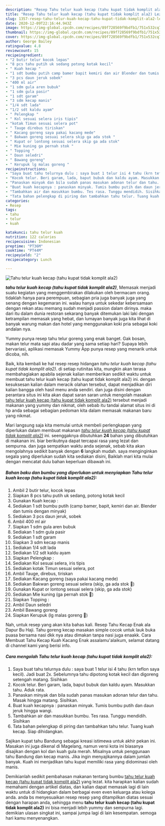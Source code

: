 ```yaml
---
description: "Resep Tahu telur kuah kecap (tahu kupat tidak komplit ala2) Lezat"
title: "Resep Tahu telur kuah kecap (tahu kupat tidak komplit ala2) Lezat"
slug: 1357-resep-tahu-telur-kuah-kecap-tahu-kupat-tidak-komplit-ala2-lezat
date: 2020-12-09T22:16:44.943Z
image: https://img-global.cpcdn.com/recipes/89f728569f9bdfb1/751x532cq70/tahu-telur-kuah-kecap-tahu-kupat-tidak-komplit-ala2-foto-resep-utama.jpg
thumbnail: https://img-global.cpcdn.com/recipes/89f728569f9bdfb1/751x532cq70/tahu-telur-kuah-kecap-tahu-kupat-tidak-komplit-ala2-foto-resep-utama.jpg
cover: https://img-global.cpcdn.com/recipes/89f728569f9bdfb1/751x532cq70/tahu-telur-kuah-kecap-tahu-kupat-tidak-komplit-ala2-foto-resep-utama.jpg
author: George Bailey
ratingvalue: 4.8
reviewcount: 15
recipeingredient:
- "2 butir telur kocok lepas"
- "8 pcs tahu putih uk sedang potong kotak kecil"
- " Kuah kecap "
- "1 sdt bumbu putih camp bamer bapit kemiri dan air Blender dan tumis dengan minyak"
- "3 pcs daun jeruk sobek"
- "400 ml air"
- "1 sdm gula aren bubuk"
- "1 sdm gula pasir"
- "1 sdt garam"
- "3 sdm kecap manis"
- "1/4 sdt lada"
- "1/2 sdt kaldu ayam"
- " Pelengkap "
- " Kol sesuai selera iris tipis"
- "kotak Timun sesuai selera pot"
- " Tauge direbus tiriskan"
- " Kacang goreng saya pakai kacang mede"
- " Bakwan goreng sesuai selera skip ga ada stok "
- " Kupat or lontong sesuai selera skip ga ada stok"
- " Mie kuning ga pernah stok "
- " Topping "
- " Daun seledri"
- " Bawang goreng"
- " Kerupuk lg malas goreng "
recipeinstructions:
- "Saya buat tahu telurnya dulu : saya buat 1 telur isi 4 tahu (krn teflon saya kecil). Jadi buat 2x. Sebelumnya tahu dipotong kotak kecil dan digoreng setengah matang. Sisihkan"
- "Kocok telur. Beri garam, lada, baput bubuk dan kaldu ayam. Masukkan tahu. Aduk rata."
- "Panaskan minyak dan bila sudah panas masukan adonan telur dan tahu. Masak hingga matang. Sisihkan."
- "Buat kuah kecapnya : panaskan minyak. Tumis bumbu putih dan daun jeruk hingga wangi."
- "Tambahkan air dan masukkan bumbu. Tes rasa. Tunggu mendidih. Sisihkan"
- "Tata bahan pelengkap di piring dan tambahkan tahu telur. Tuang kuah kecap. Siap dihidangkan."
categories:
- Resep
tags:
- tahu
- telur
- kuah

katakunci: tahu telur kuah 
nutrition: 122 calories
recipecuisine: Indonesian
preptime: "PT36M"
cooktime: "PT44M"
recipeyield: "2"
recipecategory: Lunch

---
```



![Tahu telur kuah kecap (tahu kupat tidak komplit ala2)](https://img-global.cpcdn.com/recipes/89f728569f9bdfb1/751x532cq70/tahu-telur-kuah-kecap-tahu-kupat-tidak-komplit-ala2-foto-resep-utama.jpg)

<b><i>tahu telur kuah kecap (tahu kupat tidak komplit ala2)</i></b>, Memasak menjadi suatu kegiatan yang menggembirakan dilakukan oleh bermacam orang. tidaklah hanya para perempuan, sebagian pria juga banyak juga yang senang dengan kegemaran ini. walau hanya untuk sekedar kebersamaan dengan rekan atau memang sudah menjadi passion dalam dirinya. maka dari itu dalam dunia restoran sekarang banyak ditemukan laki laki dengan ketrampilan memasak yang hebat, dan lumayan banyak juga kita lihat di banyak warung makan dan hotel yang menggunakan koki pria sebagai koki andalan nya.

Yummy punya resep tahu telur goreng yang enak banget. Gak bosan, makan telur mata sapi atau dadar yang sama setiap hari? Supaya lebih bervariasi, aplikasi memasak Yummy App punya resep yang menarik untuk dicoba, nih.

Baik, kita kembali ke hal resep resep hidangan <i>tahu telur kuah kecap (tahu kupat tidak komplit ala2)</i>. di setiap rutinitas kita, mungkin akan terasa membahagiakan apabila sejenak kalian memberikan sedikit waktu untuk membuat tahu telur kuah kecap (tahu kupat tidak komplit ala2) ini. dengan kesuksesan kalian dalam meracik olahan tersebut, dapat menjadikan diri kalian bangga oleh hasil menu anda sendiri. dan juga disini dengan perantara situs ini kita akan dapat saran saran untuk mengolah masakan <u>tahu telur kuah kecap (tahu kupat tidak komplit ala2)</u> tersebut menjadi makanan yang yummy dan nikmat, oleh sebab itu tandai alamat situs ini di hp anda sebagai sebagian pedoman kita dalam memasak makanan baru yang nikmat.


Mari langsung saja kita memulai untuk membeli perlengkapan yang diperlukan dalam membuat makanan <u><i>tahu telur kuah kecap (tahu kupat tidak komplit ala2)</i></u> ini. seenggaknya dibutuhkan <b>24</b> bahan yang dibutuhkan di makanan ini. biar berikutnya dapat tercapai rasa yang lezat dan sempurna. dan juga sempatkan waktu anda sejenak, sebab kita akan mengolahnya sedikit banyak dengan <b>6</b> langkah mudah. saya menginginkan segala yang diperlukan sudah kita sediakan disini, Baiklah mari kita mulai dengan mencatat dulu bahan keperluan dibawah ini.

<!--inarticleads1-->

##### Bahan baku dan bumbu yang diperlukan untuk menyiapkan Tahu telur kuah kecap (tahu kupat tidak komplit ala2):

1. Ambil 2 butir telur, kocok lepas
1. Siapkan 8 pcs tahu putih uk sedang, potong kotak kecil
1. Gunakan  Kuah kecap :
1. Sediakan 1 sdt bumbu putih (camp bamer, bapit, kemiri dan air. Blender dan tumis dengan minyak)
1. Sediakan 3 pcs daun jeruk, sobek
1. Ambil 400 ml air
1. Siapkan 1 sdm gula aren bubuk
1. Sediakan 1 sdm gula pasir
1. Sediakan 1 sdt garam
1. Siapkan 3 sdm kecap manis
1. Sediakan 1/4 sdt lada
1. Sediakan 1/2 sdt kaldu ayam
1. Siapkan  Pelengkap :
1. Sediakan  Kol sesuai selera, iris tipis
1. Sediakan kotak Timun sesuai selera, pot
1. Ambil  Tauge, direbus, tiriskan
1. Sediakan  Kacang goreng (saya pakai kacang mede)
1. Sediakan  Bakwan goreng sesuai selera (skip, ga ada stok 🙈)
1. Gunakan  Kupat or lontong sesuai selera (skip, ga ada stok)
1. Sediakan  Mie kuning (ga pernah stok 🙈)
1. Siapkan  Topping :
1. Ambil  Daun seledri
1. Ambil  Bawang goreng
1. Siapkan  Kerupuk (lg malas goreng 🤭)


Nah, untuk resep yang akan kita bahas kali. Resep Tahu Kecap Enak ala Dapur Bu Haji. Tahu goreng kecap masakan simple cocok untuk lauk buka puasa bersama nasi dkk nya atau dimakan tanpa nasi juga enaakk. Cara Membuat Tahu Kecap Kuah Kacang Enak assalamu&#39;alaikum, selamat datang di channel kami yang berisi info. 

<!--inarticleads2-->

##### Cara mengolah Tahu telur kuah kecap (tahu kupat tidak komplit ala2):

1. Saya buat tahu telurnya dulu : saya buat 1 telur isi 4 tahu (krn teflon saya kecil). Jadi buat 2x. Sebelumnya tahu dipotong kotak kecil dan digoreng setengah matang. Sisihkan
1. Kocok telur. Beri garam, lada, baput bubuk dan kaldu ayam. Masukkan tahu. Aduk rata.
1. Panaskan minyak dan bila sudah panas masukan adonan telur dan tahu. Masak hingga matang. Sisihkan.
1. Buat kuah kecapnya : panaskan minyak. Tumis bumbu putih dan daun jeruk hingga wangi.
1. Tambahkan air dan masukkan bumbu. Tes rasa. Tunggu mendidih. Sisihkan
1. Tata bahan pelengkap di piring dan tambahkan tahu telur. Tuang kuah kecap. Siap dihidangkan.


Sajikan kupat tahu Bandung sebagai kreasi istimewa untuk akhir pekan ini. Masakan ini juga dikenal di Magelang, namun versi kota ini biasanya disajikan dengan kol dan kuah gula merah. Misalnya untuk penggunaan tahu Bandung dan kecap manis. Jika ingin menyajikannya dalam jumlah banyak. Kuah ini menjadikan tahu kupat memiliki rasa yang didominasi oleh manis. 

Demikianlah sedikit pembahasan makanan tentang bumbu <u>tahu telur kuah kecap (tahu kupat tidak komplit ala2)</u> yang lezat. kita harapkan kalian sudah memahami dengan artikel diatas, dan kalian dapat memasak lagi di lain waktu untuk di hidangkan dalam berbagai even even keluarga atau kolega anda. anda bs menyesuaikan resep resep yang ditampilkan diatas sesuai dengan harapan anda, sehingga menu <b>tahu telur kuah kecap (tahu kupat tidak komplit ala2)</b> ini bisa menjadi lebih yummy dan sempurna lagi. demikian ulasan singkat ini, sampai jumpa lagi di lain kesempatan. semoga hari kamu menyenangkan.
